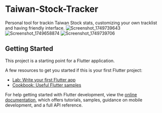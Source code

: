 # Taiwan-Stock-Tracker
Personal tool for trackin
 Taiwan Stock stats, customizing your own tracklist and having friendly interface.
![Screenshot_1749739643](https://github.com/user-attachments/assets/e917b9c3-7c08-42b2-b2fc-7c5abf2106c3)
![Screenshot_1749658874](https://github.com/user-attachments/assets/a2f76085-370c-41b4-9d91-85f413b7fb82)
![Screenshot_1749739706](https://github.com/user-attachments/assets/6e80e554-7c17-424b-949f-85dd639af8f4)


## Getting Started

This project is a starting point for a Flutter application.

A few resources to get you started if this is your first Flutter project:

- [Lab: Write your first Flutter app](https://docs.flutter.dev/get-started/codelab)
- [Cookbook: Useful Flutter samples](https://docs.flutter.dev/cookbook)

For help getting started with Flutter development, view the
[online documentation](https://docs.flutter.dev/), which offers tutorials,
samples, guidance on mobile development, and a full API reference.
